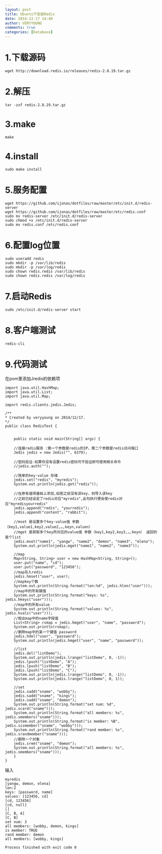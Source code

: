 ```yaml
---
layout: post
title: Ubuntu下安装Redis
date: 2014-12-17 14:49
author: VERYYOUNG
comments: true
categories: [Database]
---
```

<h1>1.下载源码</h1>

<pre><code>wget http://download.redis.io/releases/redis-2.8.19.tar.gz
</code></pre>

<h1>2.解压</h1>

<pre><code>tar -zxf redis-2.8.19.tar.gz 
</code></pre>

<h1>3.make</h1>

<pre><code>make
</code></pre>

<h1>4.install</h1>

<pre><code>sudo make install
</code></pre>

<h1>5.服务配置</h1>

<pre><code>wget https://github.com/ijonas/dotfiles/raw/master/etc/init.d/redis-server
wget https://github.com/ijonas/dotfiles/raw/master/etc/redis.conf 
sudo mv redis-server /etc/init.d/redis-server 
sudo chmod +x /etc/init.d/redis-server 
sudo mv redis.conf /etc/redis.conf
</code></pre>

<h1>6.配置log位置</h1>

<pre><code>sudo useradd redis 
sudo mkdir -p /var/lib/redis 
sudo mkdir -p /var/log/redis 
sudo chown redis.redis /var/lib/redis 
sudo chown redis.redis /var/log/redis
</code></pre>

<h1>7.启动Redis</h1>

<pre><code>sudo /etc/init.d/redis-server start
</code></pre>

<h1>8.客户端测试</h1>

<pre><code>redis-cli
</code></pre>

<h1>9.代码测试</h1>

<p>在pom里添加Jredis的依赖项</p>

<pre><code>import java.util.HashMap;
import java.util.List;
import java.util.Map;

import redis.clients.jedis.Jedis;

/**
* Created by veryyoung on 2014/12/17.
*/
public class RedisTest {


    public static void main(String[] args) {

    //连接redis服务 :第一个参数是redis的IP，第二个参数是redis访问端口
    Jedis jedis = new Jedis("", 6379);

    //密码验证-如果你没有设置redis密码可不验证即可使用相关命令
    //jedis.auth("");

    //简单的key-value 存储
    jedis.set("redis", "myredis");
    System.out.println(jedis.get("redis"));

    //在原有值得基础上添加,如若之前没有该key，则导入该key
    //之前已经设定了redis对应"myredis",此句执行便会使redis对应"myredisyourredis"
    jedis.append("redis", "yourredis");
    jedis.append("content", "rabbit");

    //mset 是设置多个key-value值 参数（key1,value1,key2,value2,…,keyn,valuen）
    //mget 是获取多个key所对应的value值 参数（key1,key2,key3,…,keyn） 返回的是个list
    jedis.mset("name1", "yangw", "name2", "demon", "name3", "elena");
    System.out.println(jedis.mget("name1", "name2", "name3"));

    //map
    Map&lt;String, String&gt; user = new HashMap&lt;String, String&gt;();
    user.put("name", "cd");
    user.put("password", "123456");
    //map存入redis
    jedis.hmset("user", user);
    //mapkey个数
    System.out.println(String.format("len:%d", jedis.hlen("user")));
    //map中的所有键值
    System.out.println(String.format("keys: %s", jedis.hkeys("user")));
    //map中的所有value
    System.out.println(String.format("values: %s", jedis.hvals("user")));
    //取出map中的name字段值
    List&lt;String&gt; rsmap = jedis.hmget("user", "name", "password");
    System.out.println(rsmap);
    //删除map中的某一个键值 password
    jedis.hdel("user", "password");
    System.out.println(jedis.hmget("user", "name", "password"));

    //list
    jedis.del("listDemo");
    System.out.println(jedis.lrange("listDemo", 0, -1));
    jedis.lpush("listDemo", "A");
    jedis.lpush("listDemo", "B");
    jedis.lpush("listDemo", "C");
    System.out.println(jedis.lrange("listDemo", 0, -1));
    System.out.println(jedis.lrange("listDemo", 0, 1));

    //set
    jedis.sadd("sname", "wobby");
    jedis.sadd("sname", "kings");
    jedis.sadd("sname", "demon");
    System.out.println(String.format("set num: %d", jedis.scard("sname")));
    System.out.println(String.format("all members: %s", jedis.smembers("sname")));
    System.out.println(String.format("is member: %B", jedis.sismember("sname", "wobby")));
    System.out.println(String.format("rand member: %s", jedis.srandmember("sname")));
    //删除一个对象
    jedis.srem("sname", "demon");
    System.out.println(String.format("all members: %s", jedis.smembers("sname")));
    }
}
</code></pre>

<p>输入</p>

<pre><code>myredis
[yangw, demon, elena]
len:2
keys: [password, name]
values: [123456, cd]
[cd, 123456]
[cd, null]
[]
[C, B, A]
[C, B]
set num: 3
all members: [wobby, demon, kings]
is member: TRUE
rand member: demon
all members: [wobby, kings]

Process finished with exit code 0
</code></pre>

